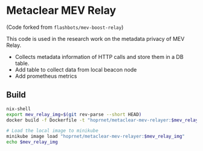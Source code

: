# Metaclear MEV Relay

(Code forked from `flashbots/mev-boost-relay`)

This code is used in the research work on the metadata privacy of MEV Relay.

- Collects metadata information of HTTP calls and store them in a DB table.
- Add table to collect data from local beacon node
- Add prometheus metrics

## Build
```bash
nix-shell
export mev_relay_img=$(git rev-parse --short HEAD) 
docker build -f Dockerfile -t "hoprnet/metaclear-mev-relayer:$mev_relay_img" .

# Load the local image to minikube
minikube image load "hoprnet/metaclear-mev-relayer:$mev_relay_img" 
echo $mev_relay_img
```